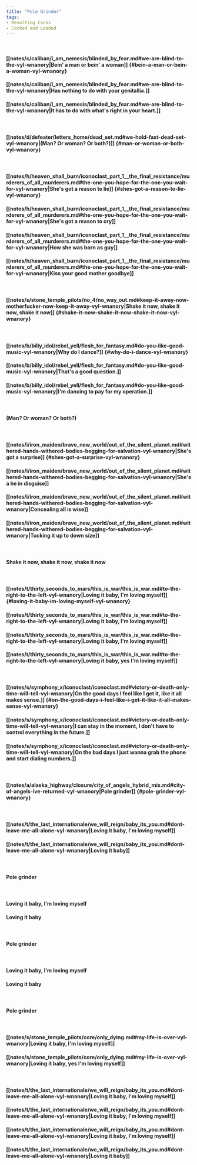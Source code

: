 ```yaml
---
title: "Pole Grinder"
tags:
- Revolting Cocks
- Cocked and Loaded
---
```

&nbsp;
#### [[notes/c/caliban/i_am_nemesis/blinded_by_fear.md#we-are-blind-to-the-vyl-wnanory|Bein' a man or bein' a woman]] {#bein-a-man-or-bein-a-woman-vyl-wnanory}
#### [[notes/c/caliban/i_am_nemesis/blinded_by_fear.md#we-are-blind-to-the-vyl-wnanory|Has nothing to do with your genitallia.]]
#### [[notes/c/caliban/i_am_nemesis/blinded_by_fear.md#we-are-blind-to-the-vyl-wnanory|It has to do with what's right in your heart.]]
&nbsp;
#### [[notes/d/defeater/letters_home/dead_set.md#we-hold-fast-dead-set-vyl-wnanory|(Man? Or woman? Or both?)]] {#man-or-woman-or-both-vyl-wnanory}
&nbsp;
#### [[notes/h/heaven_shall_burn/iconoclast_part_1__the_final_resistance/murderers_of_all_murderers.md#the-one-you-hope-for-the-one-you-wait-for-vyl-wnanory|She's got a reason to lie]] {#shes-got-a-reason-to-lie-vyl-wnanory}
#### [[notes/h/heaven_shall_burn/iconoclast_part_1__the_final_resistance/murderers_of_all_murderers.md#the-one-you-hope-for-the-one-you-wait-for-vyl-wnanory|She's got a reason to cry]]
#### [[notes/h/heaven_shall_burn/iconoclast_part_1__the_final_resistance/murderers_of_all_murderers.md#the-one-you-hope-for-the-one-you-wait-for-vyl-wnanory|How she was born as guy]]
#### [[notes/h/heaven_shall_burn/iconoclast_part_1__the_final_resistance/murderers_of_all_murderers.md#the-one-you-hope-for-the-one-you-wait-for-vyl-wnanory|Kiss your good mother goodbye]]
&nbsp;
#### [[notes/s/stone_temple_pilots/no_4/no_way_out.md#keep-it-away-now-motherfucker-now-keep-it-away-vyl-wnanory|Shake it now, shake it now, shake it now]] {#shake-it-now-shake-it-now-shake-it-now-vyl-wnanory}
&nbsp;
#### [[notes/b/billy_idol/rebel_yell/flesh_for_fantasy.md#do-you-like-good-music-vyl-wnanory|Why do I dance?]] {#why-do-i-dance-vyl-wnanory}
#### [[notes/b/billy_idol/rebel_yell/flesh_for_fantasy.md#do-you-like-good-music-vyl-wnanory|That's a good question.]]
#### [[notes/b/billy_idol/rebel_yell/flesh_for_fantasy.md#do-you-like-good-music-vyl-wnanory|I'm dancing to pay for my operation.]]
&nbsp;
#### (Man? Or woman? Or both?)
&nbsp;
#### [[notes/i/iron_maiden/brave_new_world/out_of_the_silent_planet.md#withered-hands-withered-bodies-begging-for-salvation-vyl-wnanory|She's got a surprise]] {#shes-got-a-surprise-vyl-wnanory}
#### [[notes/i/iron_maiden/brave_new_world/out_of_the_silent_planet.md#withered-hands-withered-bodies-begging-for-salvation-vyl-wnanory|She's a he in disguise]]
#### [[notes/i/iron_maiden/brave_new_world/out_of_the_silent_planet.md#withered-hands-withered-bodies-begging-for-salvation-vyl-wnanory|Concealing all is wise]]
#### [[notes/i/iron_maiden/brave_new_world/out_of_the_silent_planet.md#withered-hands-withered-bodies-begging-for-salvation-vyl-wnanory|Tucking it up to down size]]
&nbsp;
#### Shake it now, shake it now, shake it now
&nbsp;
#### [[notes/t/thirty_seconds_to_mars/this_is_war/this_is_war.md#to-the-right-to-the-left-vyl-wnanory|Loving it baby, I'm loving myself]] {#loving-it-baby-im-loving-myself-vyl-wnanory}
#### [[notes/t/thirty_seconds_to_mars/this_is_war/this_is_war.md#to-the-right-to-the-left-vyl-wnanory|Loving it baby, I'm loving myself]]
#### [[notes/t/thirty_seconds_to_mars/this_is_war/this_is_war.md#to-the-right-to-the-left-vyl-wnanory|Loving it baby, I'm loving myself]]
#### [[notes/t/thirty_seconds_to_mars/this_is_war/this_is_war.md#to-the-right-to-the-left-vyl-wnanory|Loving it baby, yes I'm loving myself]]
&nbsp;
#### [[notes/s/symphony_x/iconoclast/iconoclast.md#victory-or-death-only-time-will-tell-vyl-wnanory|On the good days I feel like I get it, like it all makes sense.]] {#on-the-good-days-i-feel-like-i-get-it-like-it-all-makes-sense-vyl-wnanory}
#### [[notes/s/symphony_x/iconoclast/iconoclast.md#victory-or-death-only-time-will-tell-vyl-wnanory|I can stay in the moment, I don't have to control everything in the future.]]
#### [[notes/s/symphony_x/iconoclast/iconoclast.md#victory-or-death-only-time-will-tell-vyl-wnanory|On the bad days I just wanna grab the phone and start dialing numbers.]]
&nbsp;
#### [[notes/a/alaska_highway/closure/city_of_angels_hybrid_mix.md#city-of-angels-ive-returned-vyl-wnanory|Pole grinder]] {#pole-grinder-vyl-wnanory}
&nbsp;
#### [[notes/t/the_last_internationale/we_will_reign/baby_its_you.md#dont-leave-me-all-alone-vyl-wnanory|Loving it baby, I'm loving myself]]
#### [[notes/t/the_last_internationale/we_will_reign/baby_its_you.md#dont-leave-me-all-alone-vyl-wnanory|Loving it baby]]
&nbsp;
#### Pole grinder
&nbsp;
#### Loving it baby, I'm loving myself
#### Loving it baby
&nbsp;
#### Pole grinder
&nbsp;
#### Loving it baby, I'm loving myself
#### Loving it baby
&nbsp;
#### Pole grinder
&nbsp;
#### [[notes/s/stone_temple_pilots/core/only_dying.md#my-life-is-over-vyl-wnanory|Loving it baby, I'm loving myself]]
#### [[notes/s/stone_temple_pilots/core/only_dying.md#my-life-is-over-vyl-wnanory|Loving it baby, yes I'm loving myself]]
&nbsp;
#### [[notes/t/the_last_internationale/we_will_reign/baby_its_you.md#dont-leave-me-all-alone-vyl-wnanory|Loving it baby, I'm loving myself]]
#### [[notes/t/the_last_internationale/we_will_reign/baby_its_you.md#dont-leave-me-all-alone-vyl-wnanory|Loving it baby, I'm loving myself]]
#### [[notes/t/the_last_internationale/we_will_reign/baby_its_you.md#dont-leave-me-all-alone-vyl-wnanory|Loving it baby, I'm loving myself]]
#### [[notes/t/the_last_internationale/we_will_reign/baby_its_you.md#dont-leave-me-all-alone-vyl-wnanory|Loving it baby]]
